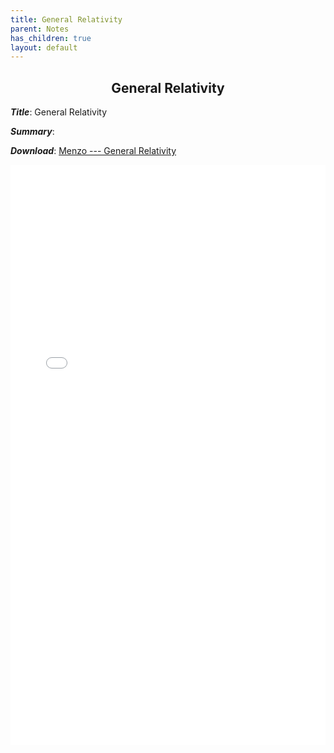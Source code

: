 ```yaml
---
title: General Relativity
parent: Notes
has_children: true
layout: default
---
```

<!---
<html lang="en">
  <head>
    <meta charset="UTF-8" />
    <meta name="viewport" content="width=device-width, initial-scale=1.0" />
    <style>
      .box {
        background: #FFFFFF;
        color: black;
        border: 1.5px solid black;
        margin: 0px auto;
        width: 400px;
        height: 105px;
        padding: 0px;
      }
    </style>
  </head>
  <body>
    <div class="box">
      <p align="center">
        <h2 align="center"> <strong> General Relativity </strong> </h2>
      </p>
    </div>
  </body>
</html>
--->

<p align="center">
    <h2 align="center"> <strong> General Relativity </strong> </h2>
</p>

***Title***: General Relativity

***Summary***: 

***Download***:  [Menzo --- General Relativity]

<!--- This is how to embed a PDF into the page --->

<iframe
	align="center"
	src="../Menzo-GeneralRelativity.pdf#toolbar=0"
	width="100%"
	height="928px"
	style="border:none"
  frameborder="0"
></iframe> 

[Menzo --- General Relativity]: ../Menzo-GeneralRelativity.pdf